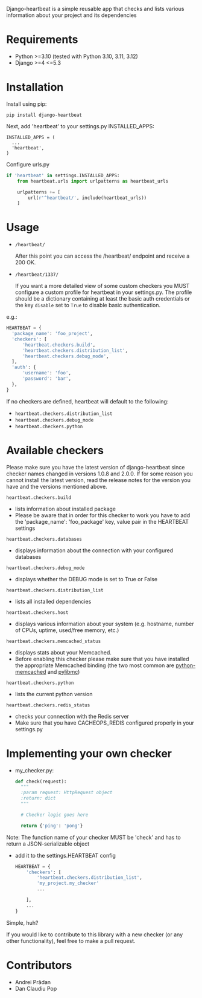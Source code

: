 Django-heartbeat is a simple reusable app that checks and lists various information
about your project and its dependencies

# Requirements

* Python >=3.10 (tested with Python 3.10, 3.11, 3.12)
* Django >=4 <=5.3

# Installation

Install using pip:

```
pip install django-heartbeat
```

Next, add 'heartbeat' to your settings.py INSTALLED_APPS:

```
INSTALLED_APPS = (
  ...
  'heartbeat',
)
```

Configure urls.py

```Python
if 'heartbeat' in settings.INSTALLED_APPS:
    from heartbeat.urls import urlpatterns as heartbeat_urls

    urlpatterns += [
        url(r'^heartbeat/', include(heartbeat_urls))
    ]
```

# Usage

- `/heartbeat/`

  After this point you can access the /heartbeat/ endpoint and receive a 200 OK.


- `/heartbeat/1337/`

  If you want a more detailed view of some custom checkers you MUST configure a
  custom profile for heartbeat in your settings.py. The profile should be
  a dictionary containing at least the basic auth credentials or the key `disable`
  set to `True` to disable basic authentication.

e.g.:

  ```Python
HEARTBEAT = {
    'package_name': 'foo_project',
    'checkers': [
        'heartbeat.checkers.build',
        'heartbeat.checkers.distribution_list',
        'heartbeat.checkers.debug_mode',
    ],
    'auth': {
        'username': 'foo',
        'password': 'bar',
    },
}
  ```

If no checkers are defined, heartbeat will default to the following:

- `heartbeat.checkers.distribution_list`
- `heartbeat.checkers.debug_mode`
- `heartbeat.checkers.python`

# Available checkers

Please make sure you have the latest version of django-heartbeat since checker names changed in versions 1.0.8 and
2.0.0.
If for some reason you cannot install the latest version, read the release notes for the version you have and the
versions mentioned above.

`heartbeat.checkers.build`

- lists information about installed package
- Please be aware that in order for this checker to work you have to add the
  'package_name': 'foo_package' key, value pair in the HEARTBEAT settings

`heartbeat.checkers.databases`

- displays information about the connection with your configured databases

`heartbeat.checkers.debug_mode`

- displays whether the DEBUG mode is set to True or False

`heartbeat.checkers.distribution_list`

- lists all installed dependencies

`heartbeat.checkers.host`

- displays various information about your system
  (e.g. hostname, number of CPUs, uptime, used/free memory, etc.)

`heartbeat.checkers.memcached_status`

- displays stats about your Memcached.
- Before enabling this checker please make sure that you have installed the appropriate Memcached binding (the two most
  common are [python-memcached](https://pypi.python.org/pypi/python-memcached)
  and [pylibmc](https://pypi.python.org/pypi/pylibmc))

`heartbeat.checkers.python`

- lists the current python version

`heartbeat.checkers.redis_status`

- checks your connection with the Redis server
- Make sure that you have CACHEOPS_REDIS configured properly in your settings.py

# Implementing your own checker

- my_checker.py:
  ```Python
  def check(request):
    """
    :param request: HttpRequest object
    :return: dict
    """

    # Checker logic goes here

    return {'ping': 'pong'}
  ```

Note: The function name of your checker MUST be 'check' and has to return a JSON-serializable object

- add it to the settings.HEARTBEAT config
  ```Python
  HEARTBEAT = {
      'checkers': [
          'heartbeat.checkers.distribution_list',
          'my_project.my_checker'
          ...

      ],
      ...
  }
  ```

Simple, huh?

If you would like to contribute to this library with a new checker (or any other
functionality), feel free to make a pull request.

# Contributors

- Andrei Prădan
- Dan Claudiu Pop
